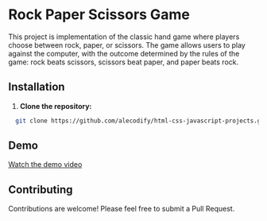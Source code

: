 # Rock Paper Scissors Game

This project is implementation of the classic hand game where players choose between rock, paper, or scissors. The game allows users to play against the computer, with the outcome determined by the rules of the game: rock beats scissors, scissors beat paper, and paper beats rock.

## Installation

1. **Clone the repository:**
```bash
  git clone https://github.com/alecodify/html-css-javascript-projects.git
```

## Demo
[Watch the demo video](https://github.com/user-attachments/assets/9bdc4038-bca2-48e1-9b8d-3b3a0721ddc5)

## Contributing
Contributions are welcome! Please feel free to submit a Pull Request.